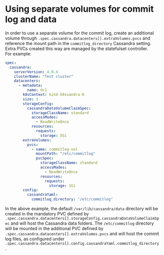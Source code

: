 # Using separate volumes for commit log and data

In order to use a separate volume for the commit log, create an additional volume through `.spec.cassandra.datacenters[].extraVolumes.pvcs` and reference the mount path in the `commitlog_directory` Cassandra setting.
Extra PVCs created this way are managed by the statefulset controller.  
For example:

```yaml
spec:
  cassandra:
    serverVersion: 4.0.4
    clusterName: "Test cluster"
    datacenters:
      - metadata:
          name: dc1
        k8sContext: kind-k8ssandra-0
        size: 3
        storageConfig:
          cassandraDataVolumeClaimSpec:
            storageClassName: standard
            accessModes:
              - ReadWriteOnce
            resources:
              requests:
                storage: 5Gi
        extraVolumes:
          pvcs:
            - name: commitlog-vol
              mountPath: "/etc/commitlog"
              pvcSpec:
                storageClassName: standard
                accessModes:
                  - ReadWriteOnce
                resources:
                  requests:
                    storage: 1Gi
        config:
          cassandraYaml:
            commitlog_directory: "/etc/commitlog"
```

In the above example, the default `/var/lib/cassandra/data` directory will be created in the mandatory PVC defined by `.spec.cassandra.datacenters[].storageConfig.cassandraDataVolumeClaimSpec` and will host the Cassandra data folders. The `/etc/commitlog` directory will be mounted in the additional PVC defined by `.spec.cassandra.datacenters[].extraVolumes.pvcs` and will host the commit log files, as configured under `.spec.cassandra.datacenters[].config.cassandraYaml.commitlog_directory`.
